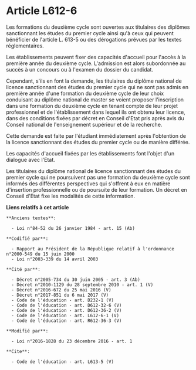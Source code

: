 # Article L612-6

Les formations du deuxième cycle sont ouvertes aux titulaires des diplômes sanctionnant les études du premier cycle ainsi
qu'à ceux qui peuvent bénéficier de l'article L. 613-5 ou des dérogations prévues par les textes réglementaires. 

Les établissements peuvent fixer des capacités d'accueil pour l'accès à la première année du deuxième cycle. L'admission est
alors subordonnée au succès à un concours ou à l'examen du dossier du candidat. 

Cependant, s'ils en font la demande, les titulaires du diplôme national de licence sanctionnant des études du premier cycle
qui ne sont pas admis en première année d'une formation du deuxième cycle de leur choix conduisant au diplôme national de
master se voient proposer l'inscription dans une formation du deuxième cycle en tenant compte de leur projet professionnel et
de l'établissement dans lequel ils ont obtenu leur licence, dans des conditions fixées par décret en Conseil d'Etat pris
après avis du Conseil national de l'enseignement supérieur et de la recherche. 

Cette demande est faite par l'étudiant immédiatement après l'obtention de la licence sanctionnant des études du premier cycle
ou de manière différée. 

Les capacités d'accueil fixées par les établissements font l'objet d'un dialogue avec l'Etat. 

Les titulaires du diplôme national de licence sanctionnant des études du premier cycle qui ne poursuivent pas une formation
du deuxième cycle sont informés des différentes perspectives qui s'offrent à eux en matière d'insertion professionnelle ou de
poursuite de leur formation. Un décret en Conseil d'Etat fixe les modalités de cette information.

**Liens relatifs à cet article**

	**Anciens textes**:

	  - Loi n°84-52 du 26 janvier 1984 - art. 15 (Ab)

	**Codifié par**:

	  - Rapport au Président de la République relatif à l'ordonnance n°2000-549 du 15 juin 2000
	  - Loi n°2003-339 du 14 avril 2003

	**Cité par**:

	  - Décret n°2005-734 du 30 juin 2005 - art. 3 (Ab)
	  - Décret n°2010-1129 du 28 septembre 2010 - art. 1 (V)
	  - Décret n°2016-672 du 25 mai 2016 (V)
	  - Décret n°2017-851 du 6 mai 2017 (V)
	  - Code de l'éducation - art. D232-1 (V)
	  - Code de l'éducation - art. D612-32-6 (V)
	  - Code de l'éducation - art. D612-36-2 (V)
	  - Code de l'éducation - art. L612-6-1 (V)
	  - Code de l'éducation - art. R612-36-3 (V)

	**Modifié par**:

	  - Loi n°2016-1828 du 23 décembre 2016 - art. 1

	**Cite**:

	  - Code de l'éducation - art. L613-5 (V)
